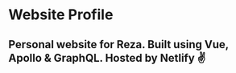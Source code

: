 # Website Profile

## Personal website for Reza. Built using Vue, Apollo & GraphQL. Hosted by Netlify :v:
